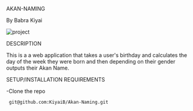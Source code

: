 AKAN-NAMING

By Babra Kiyai

![project](https://user-images.githubusercontent.com/91152578/141730614-f396579c-62ff-456f-974d-b9a7c2ee3e06.png)

DESCRIPTION

This is a a web application that takes a user's birthday and calculates the day of the week they were born and then depending on their gender outputs their Akan Name. 

SETUP/INSTALLATION REQUIREMENTS

-Clone the repo

     git@github.com:KiyaiB/Akan-Naming.git
